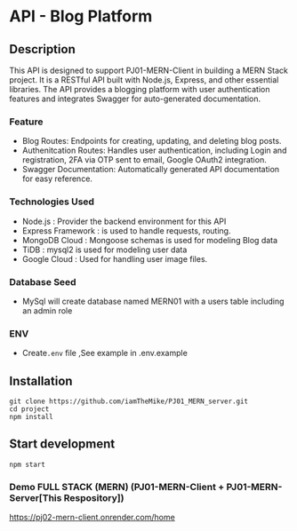 # API - Blog Platform

## Description
This API is designed to support PJ01-MERN-Client in building a MERN Stack project.
It is a RESTful API built with Node.js, Express, and other essential libraries. The API provides a blogging platform with user authentication features and integrates Swagger for auto-generated documentation.


### Feature
  * Blog Routes:  Endpoints for creating, updating, and deleting blog posts.
  * Authenitcation Routes: Handles user authentication, including Login and registration, 2FA via OTP sent to email, Google OAuth2 integration.
  * Swagger Documentation: Automatically generated API documentation for easy reference.

### Technologies Used
 * Node.js : Provider the backend environment for this API
 * Express Framework : is used to handle requests, routing.
 * MongoDB Cloud : Mongoose schemas is used for modeling  Blog data
 * TiDB : mysql2 is used for modeling user data
 * Google Cloud : Used for handling user image files.
 
### Database Seed
 * MySql will create database named MERN01 with a users table including an admin role

### ENV
  * Create`.env` file ,See example in   .env.example
  

## Installation
```
git clone https://github.com/iamTheMike/PJ01_MERN_server.git
cd project
npm install
```

## Start development
```
npm start
```

### Demo FULL STACK (MERN) (PJ01-MERN-Client + PJ01-MERN-Server[This Respository])
https://pj02-mern-client.onrender.com/home







        
  
  

